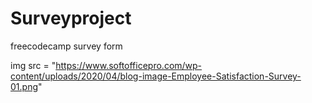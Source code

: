 # Surveyproject

freecodecamp survey form 

img src = "https://www.softofficepro.com/wp-content/uploads/2020/04/blog-image-Employee-Satisfaction-Survey-01.png"
